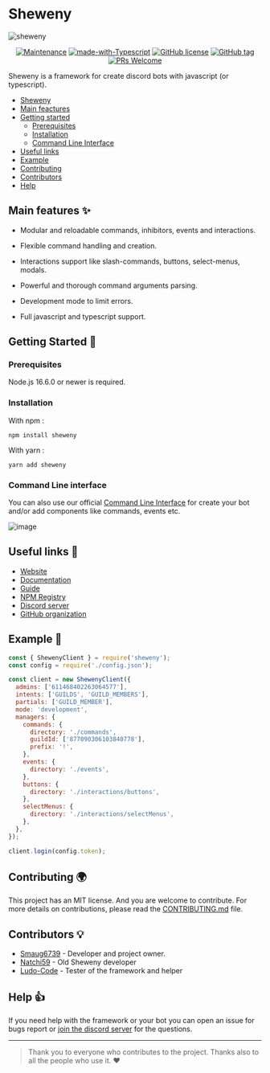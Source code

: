 # Sheweny

![sheweny](https://cdn.discordapp.com/attachments/881988260925153322/882027519753224244/sheweny_baniere.png)

<div align="center">

[![Maintenance](https://img.shields.io/badge/Maintained%3F-yes-green.svg)](https://github.com/Smaug6739/Spiritus)
[![made-with-Typescript](https://img.shields.io/badge/Made%20with-Typescript-1f425f.svg)](http://commonmark.org)
[![GitHub license](https://img.shields.io/github/license/Sheweny/framework.svg)](https://github.com/Smaug6739/master/LICENSE)
[![GitHub tag](https://img.shields.io/github/tag/Sheweny/framework.svg)](https://github.com/Sheweny/framework/tags/)
[![PRs Welcome](https://img.shields.io/badge/PRs-welcome-brightgreen.svg?style=flat-square)](http://makeapullrequest.com)

</div>

Sheweny is a framework for create discord bots with javascript (or typescript).

- [Sheweny](#sheweny)
- [Main feactures](#main-features-)
- [Getting started](#getting-started-)
  - [Prerequisites](#prerequisites)
  - [Installation](#installation)
  - [Command Line Interface](#command-line-interface)
- [Useful links](#useful-links-)
- [Example](#example-)
- [Contributing](#contributing-)
- [Contributors](#contributors-)
- [Help](#help-)

## Main features ✨

- Modular and reloadable commands, inhibitors, events and interactions.

- Flexible command handling and creation.

- Interactions support like slash-commands, buttons, select-menus, modals.

- Powerful and thorough command arguments parsing.

- Development mode to limit errors.

- Full javascript and typescript support.

## Getting Started 🎈

### Prerequisites

Node.js 16.6.0 or newer is required.

### Installation

With npm :

```sh-session
npm install sheweny
```

With yarn :

```sh-session
yarn add sheweny
```

### Command Line interface

You can also use our official [Command Line Interface](https://github.com/Sheweny/CLI) for create your bot and/or add components like commands, events etc.

![image](https://user-images.githubusercontent.com/59796136/143768918-3ddf97df-e67e-47a9-89d6-5d56815f2287.png)

## Useful links 📖

- [Website](https://sheweny.js.org)
- [Documentation](https://sheweny.js.org/doc)
- [Guide](https://sheweny.js.org/guide)
- [NPM Registry](https://www.npmjs.com/package/sheweny)
- [Discord server](https://discord.gg/qgd85nEf5a)
- [GitHub organization](https://github.com/Sheweny)

## Example 👀

```js
const { ShewenyClient } = require('sheweny');
const config = require('./config.json');

const client = new ShewenyClient({
  admins: ['611468402263064577'],
  intents: ['GUILDS', 'GUILD_MEMBERS'],
  partials: ['GUILD_MEMBER'],
  mode: 'development',
  managers: {
    commands: {
      directory: './commands',
      guildId: ['877090306103840778'],
      prefix: '!',
    },
    events: {
      directory: './events',
    },
    buttons: {
      directory: './interactions/buttons',
    },
    selectMenus: {
      directory: './interactions/selectMenus',
    },
  },
});

client.login(config.token);
```

## Contributing 🌍

This project has an MIT license. And you are welcome to contribute.
For more details on contributions, please read the [CONTRIBUTING.md](./CONTRIBUTING.md) file.

## Contributors 💡

- [Smaug6739](https://github.com/Smaug6739) - Developer and project owner.
- [Natchi59](https://github.com/Natchi59) - Old Sheweny developer
- [Ludo-Code](https://github.com/Ludo-code) - Tester of the framework and helper

## Help 👍

If you need help with the framework or your bot you can open an issue for bugs report or [join the discord server](https://discord.gg/qgd85nEf5a) for the questions.

---

> Thank you to everyone who contributes to the project. Thanks also to all the people who use it. ❤️
